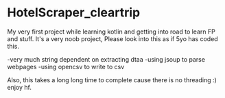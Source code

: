 # HotelScraper_cleartrip

My very first project while learning kotlin and getting into road to learn FP and stuff. 
It's a very noob project, Please look into this as if 5yo has coded this. 

-very much string dependent on extracting dtaa
-using jsoup to parse webpages
-using opencsv to write to csv


Also, this takes a long long time to complete cause there is no threading :) enjoy hf.
